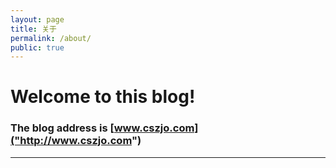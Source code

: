 ```yaml
---
layout: page
title: 关于
permalink: /about/
public: true
---
```


# Welcome to this blog!
### The blog address is [www.cszjo.com]("http://www.cszjo.com")
----
